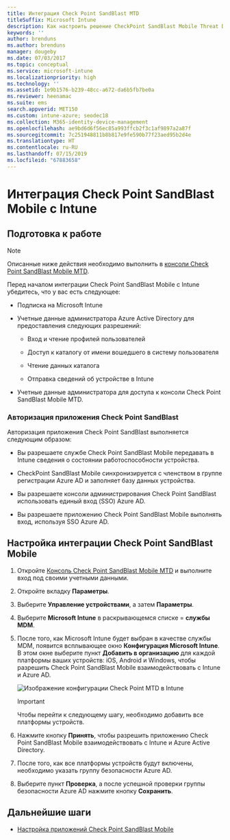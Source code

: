 ```yaml
---
title: Интеграция Check Point SandBlast MTD
titleSuffix: Microsoft Intune
description: Как настроить решение CheckPoint SandBlast Mobile Threat Defense (MTD) в Intune для управления доступом к корпоративным ресурсам с мобильных устройств.
keywords: ''
author: brenduns
ms.author: brenduns
manager: dougeby
ms.date: 07/03/2017
ms.topic: conceptual
ms.service: microsoft-intune
ms.localizationpriority: high
ms.technology: ''
ms.assetid: 1e9b1576-b239-48cc-a672-da6b5fb7be0a
ms.reviewer: heenamac
ms.suite: ems
search.appverid: MET150
ms.custom: intune-azure; seodec18
ms.collection: M365-identity-device-management
ms.openlocfilehash: ae9bd6d6f56ec85a993ffcb2f3c1af9897a2a87f
ms.sourcegitcommit: 7c251948811b8b817e9fe590b77f23aed95b2d4e
ms.translationtype: HT
ms.contentlocale: ru-RU
ms.lasthandoff: 07/15/2019
ms.locfileid: "67883658"
---
```

# <a name="integrate-check-point-sandblast-mobile-with-intune"></a>Интеграция Check Point SandBlast Mobile с Intune

## <a name="before-you-begin"></a>Подготовка к работе

> [!NOTE] 
> Описанные ниже действия необходимо выполнить в [консоли Check Point SandBlast Mobile MTD](https://intune-4.eu1.locsec.net/).

Перед началом интеграции Check Point SandBlast Mobile с Intune убедитесь, что у вас есть следующее:

- Подписка на Microsoft Intune

- Учетные данные администратора Azure Active Directory для предоставления следующих разрешений:

  - Вход и чтение профилей пользователей

  - Доступ к каталогу от имени вошедшего в систему пользователя

  - Чтение данных каталога

  - Отправка сведений об устройстве в Intune

- Учетные данные администратора для доступа к консоли Check Point SandBlast Mobile MTD.

### <a name="check-point-sandblast-app-authorization"></a>Авторизация приложения Check Point SandBlast

Авторизация приложения Check Point SandBlast выполняется следующим образом:

- Вы разрешаете службе Check Point SandBlast Mobile передавать в Intune сведения о состоянии работоспособности устройства.

- CheckPoint SandBlast Mobile синхронизируется с членством в группе регистрации Azure AD и заполняет базу данных устройства.

- Вы разрешаете консоли администрирования Check Point SandBlast использовать единый вход (SSO) Azure AD.

- Вы разрешаете приложению Check Point SandBlast Mobile выполнять вход, используя SSO Azure AD.

## <a name="to-set-up-check-point-sandblast-mobile-integration"></a>Настройка интеграции Check Point SandBlast Mobile

1. Откройте [Консоль Check Point SandBlast Mobile MTD](https://intune-4.eu1.locsec.net/) и выполните вход под своими учетными данными.

2. Откройте вкладку **Параметры**.

3. Выберите **Управление устройствами**, а затем **Параметры**.

4. Выберите **Microsoft Intune** в раскрывающемся списке = **службы MDM**.

5. После того, как Microsoft Intune будет выбран в качестве службы MDM, появится всплывающее окно **Конфигурация Microsoft Intune**. В этом окне выберите пункт **Добавить в организацию** для каждой платформы ваших устройств: iOS, Android и Windows, чтобы разрешить Check Point SandBlast Mobile взаимодействовать с Intune и Azure AD.

    ![Изображение конфигурации Check Point MTD в Intune](./media/checkpoint-MTD-1.PNG)

    > [!IMPORTANT]
    > Чтобы перейти к следующему шагу, необходимо добавить все платформы устройств.

6. Нажмите кнопку **Принять**, чтобы разрешить приложению Check Point SandBlast Mobile взаимодействовать с Intune и Azure Active Directory.

7. После того, как все платформы устройств будут включены, необходимо указать группу безопасности Azure AD.

8. Выберите пункт **Проверка**, а после успешной проверки группы безопасности Azure AD нажмите кнопку **Сохранить**.

## <a name="next-steps"></a>Дальнейшие шаги

- [Настройка приложений Check Point SandBlast Mobile](mtd-apps-ios-app-configuration-policy-add-assign.md)
